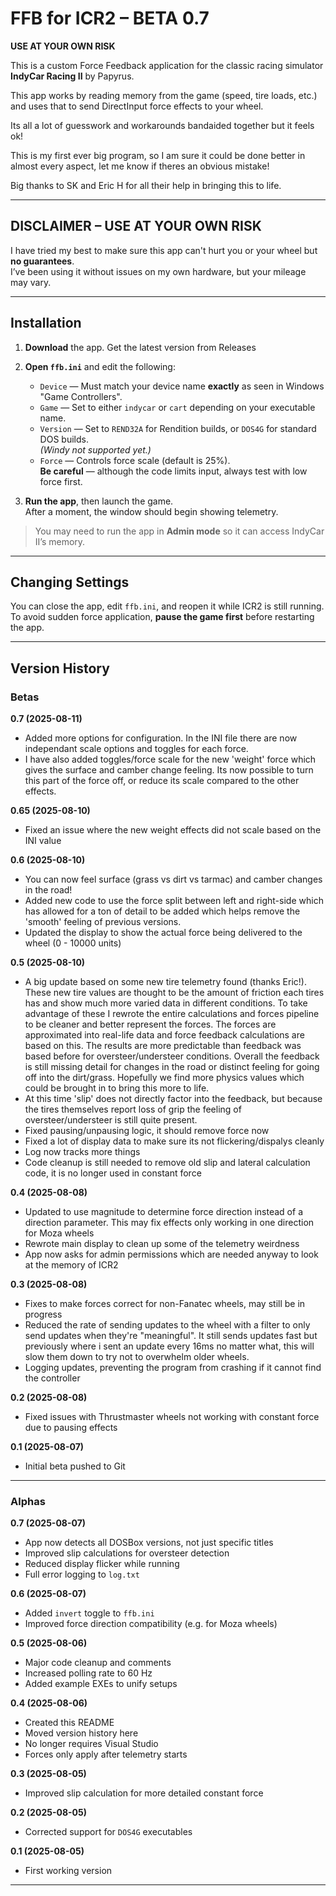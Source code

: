 # FFB for ICR2 – BETA 0.7  
**USE AT YOUR OWN RISK**

This is a custom Force Feedback application for the classic racing simulator **IndyCar Racing II** by Papyrus.

This app works by reading memory from the game (speed, tire loads, etc.) and uses that to send DirectInput force effects to your wheel.

Its all a lot of guesswork and workarounds bandaided together but it feels ok!

This is my first ever big program, so I am sure it could be done better in almost every aspect, let me know if theres an obvious mistake!

Big thanks to SK and Eric H for all their help in bringing this to life.

---

## DISCLAIMER – USE AT YOUR OWN RISK

I have tried my best to make sure this app can't hurt you or your wheel but **no guarantees**.  
I’ve been using it without issues on my own hardware, but your mileage may vary.

---

## Installation

1. **Download** the app. Get the latest version from Releases
2. **Open `ffb.ini`** and edit the following:
    - `Device` — Must match your device name **exactly** as seen in Windows "Game Controllers".
    - `Game` — Set to either `indycar` or `cart` depending on your executable name.
    - `Version` — Set to `REND32A` for Rendition builds, or `DOS4G` for standard DOS builds.  
      _(Windy not supported yet.)_
    - `Force` — Controls force scale (default is 25%).  
      **Be careful** — although the code limits input, always test with low force first.

3. **Run the app**, then launch the game.  
   After a moment, the window should begin showing telemetry.

> You may need to run the app in **Admin mode** so it can access IndyCar II’s memory.

---

## Changing Settings

You can close the app, edit `ffb.ini`, and reopen it while ICR2 is still running.  
To avoid sudden force application, **pause the game first** before restarting the app.

---

## Version History

### Betas

**0.7 (2025-08-11)** 
- Added more options for configuration. In the INI file there are now independant scale options and toggles for each force.
- I have also added toggles/force scale for the new 'weight' force which gives the surface and camber change feeling. Its now possible to turn this part of the force off, or reduce its scale compared to the other effects.

**0.65 (2025-08-10)** 
- Fixed an issue where the new weight effects did not scale based on the INI value

**0.6 (2025-08-10)** 
- You can now feel surface (grass vs dirt vs tarmac) and camber changes in the road!
- Added new code to use the force split between left and right-side which has allowed for a ton of detail to be added which helps remove the 'smooth' feeling of previous versions.
- Updated the display to show the actual force being delivered to the wheel (0 - 10000 units)

**0.5 (2025-08-10)** 
- A big update based on some new tire telemetry found (thanks Eric!). These new tire values are thought to be the amount of friction each tires has and show much more varied data in different conditions. To take advantage of these I rewrote the entire calculations and forces pipeline to be cleaner and better represent the forces. The forces are approximated into real-life data and force feedback calculations are based on this. The results are more predictable than feedback was based before for oversteer/understeer conditions. Overall the feedback is still missing detail for changes in the road or distinct feeling for going off into the dirt/grass. Hopefully we find more physics values which could be brought in to bring this more to life.
- At this time 'slip' does not directly factor into the feedback, but because the tires themselves report loss of grip the feeling of oversteer/understeer is still quite present.
- Fixed pausing/unpausing logic, it should remove force now
- Fixed a lot of display data to make sure its not flickering/dispalys cleanly
- Log now tracks more things
- Code cleanup is still needed to remove old slip and lateral calculation code, it is no longer used in constant force

**0.4 (2025-08-08)** 
- Updated to use magnitude to determine force direction instead of a direction parameter. This may fix effects only working in one direction for Moza wheels
- Rewrote main display to clean up some of the telemetry weirdness
- App now asks for admin permissions which are needed anyway to look at the memory of ICR2

**0.3 (2025-08-08)**  
- Fixes to make forces correct for non-Fanatec wheels, may still be in progress
- Reduced the rate of sending updates to the wheel with a filter to only send updates when they're "meaningful". It still sends updates fast but previously where i sent an update every 16ms no matter what, this will slow them down to try not to overwhelm older wheels.
- Logging updates, preventing the program from crashing if it cannot find the controller

**0.2 (2025-08-08)**  
- Fixed issues with Thrustmaster wheels not working with constant force due to pausing effects

**0.1 (2025-08-07)**  
- Initial beta pushed to Git

---

### Alphas

**0.7 (2025-08-07)**  
- App now detects all DOSBox versions, not just specific titles  
- Improved slip calculations for oversteer detection  
- Reduced display flicker while running  
- Full error logging to `log.txt`

**0.6 (2025-08-07)**  
- Added `invert` toggle to `ffb.ini`  
- Improved force direction compatibility (e.g. for Moza wheels)

**0.5 (2025-08-06)**  
- Major code cleanup and comments  
- Increased polling rate to 60 Hz  
- Added example EXEs to unify setups

**0.4 (2025-08-06)**  
- Created this README  
- Moved version history here  
- No longer requires Visual Studio  
- Forces only apply after telemetry starts

**0.3 (2025-08-05)**  
- Improved slip calculation for more detailed constant force

**0.2 (2025-08-05)**  
- Corrected support for `DOS4G` executables

**0.1 (2025-08-05)**  
- First working version

---